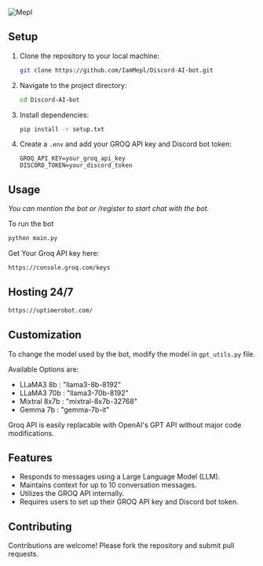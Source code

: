 ![Mepl](https://raw.githubusercontent.com/IamMepl/IamMepl/refs/heads/main/standard%20(1).gif)

## Setup

1. Clone the repository to your local machine:

   ```bash
   git clone https://github.com/IamMepl/Discord-AI-bot.git
   ```

2. Navigate to the project directory:

    ```bash
    cd Discord-AI-bot
    ```

3. Install dependencies:

   ```bash
   pip install -r setup.txt
   ```

4. Create a `.env` and add your GROQ API key and Discord bot token:

   ```
   GROQ_API_KEY=your_groq_api_key
   DISCORD_TOKEN=your_discord_token
   ```
## Usage

*You can mention the bot or /register to start chat with the bot.*

To run the bot

   ```bash
   python main.py
   ```

Get Your Groq API key here:

```bash
https://console.groq.com/keys
```
## Hosting 24/7

```bash
https://uptimerobot.com/
```

## Customization

To change the model used by the bot, modify the model in `gpt_utils.py` file.

Available Options are:
- LLaMA3 8b    : "llama3-8b-8192"
- LLaMA3 70b   : "llama3-70b-8192"
- Mixtral 8x7b : "mixtral-8x7b-32768"
- Gemma 7b     : "gemma-7b-it"

Groq API is easily replacable with OpenAI's GPT API without major code modifications.

## Features

- Responds to messages using a Large Language Model (LLM).
- Maintains context for up to 10 conversation messages.
- Utilizes the GROQ API internally.
- Requires users to set up their GROQ API key and Discord bot token.

## Contributing

Contributions are welcome! Please fork the repository and submit pull requests.
